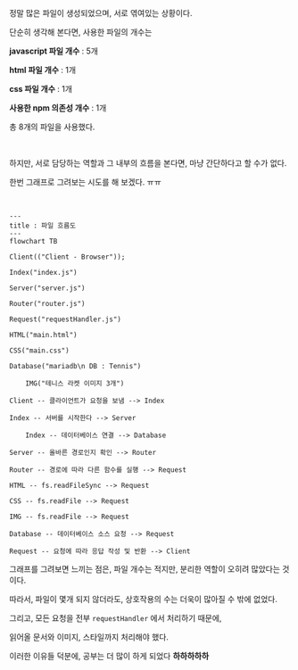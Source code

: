 정말 많은 파일이 생성되었으며, 서로 엮여있는 상황이다.

단순히 생각해 본다면, 사용한 파일의 개수는

**javascript 파일 개수** : 5개

**html 파일 개수** : 1개

**css 파일 개수** : 1개

**사용한 npm 의존성 개수** : 1개

총 8개의 파일을 사용했다.

<br/>

하지만, 서로 담당하는 역할과 그 내부의 흐름을 본다면, 마냥 간단하다고 할 수가 없다.

한번 그래프로 그려보는 시도를 해 보겠다. ㅠㅠ

<br/>

```mermaid
---
title : 파일 흐름도 
---
flowchart TB
        
Client(("Client - Browser"));
        
Index("index.js")

Server("server.js")

Router("router.js")

Request("requestHandler.js")

HTML("main.html")

CSS("main.css")

Database("mariadb\n DB : Tennis")
        
    IMG("테니스 라켓 이미지 3개")

Client -- 클라이언트가 요청을 보냄 --> Index

Index -- 서버를 시작한다 --> Server
        
    Index -- 데이터베이스 연결 --> Database

Server -- 올바른 경로인지 확인 --> Router

Router -- 경로에 따라 다른 함수를 실행 --> Request

HTML -- fs.readFileSync --> Request

CSS -- fs.readFile --> Request

IMG -- fs.readFile --> Request
        
Database -- 데이터베이스 소스 요청 --> Request

Request -- 요청에 따라 응답 작성 및 반환 --> Client
```

그래프를 그려보면 느끼는 점은, 파일 개수는 적지만, 분리한 역할이 오히려 많았다는 것이다.

따라서, 파일이 몇개 되지 않더라도, 상호작용의 수는 더욱이 많아질 수 밖에 없었다.

그리고, 모든 요청을 전부 `requestHandler` 에서 처리하기 때문에,

읽어올 문서와 이미지, 스타일까지 처리해야 했다.

이러한 이유들 덕분에, 공부는 더 많이 하게 되었다 **하하하하하**